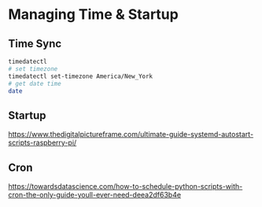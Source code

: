 # Managing Time & Startup

## Time Sync

```bash
timedatectl
# set timezone
timedatectl set-timezone America/New_York
# get date time
date
```

## Startup

https://www.thedigitalpictureframe.com/ultimate-guide-systemd-autostart-scripts-raspberry-pi/

## Cron

https://towardsdatascience.com/how-to-schedule-python-scripts-with-cron-the-only-guide-youll-ever-need-deea2df63b4e